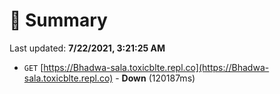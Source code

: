# 📖 Summary
Last updated: **7/22/2021, 3:21:25 AM**

- `GET` [https://Bhadwa-sala.toxicblte.repl.co](https://Bhadwa-sala.toxicblte.repl.co) - **Down** (120187ms)

